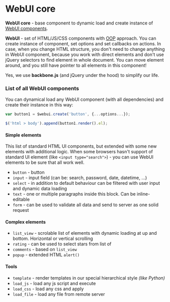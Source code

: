 WebUI core
====

**WebUI core** - base component to dynamic load and create instance of [WebUI components](https://github.com/webui/).

**WebUI** - set of HTML/JS/CSS components with [OOP](http://en.wikipedia.org/wiki/Object-oriented_programming) approach.
You can create instance of component, set options and set callbacks on actions. In case, when you change HTML structure,
you don't need to change anything in WebUI component, because you work with direct elements and don't use jQuery selectors to
find element in whole document. You can move element around, and you still have pointer to all elements
in this component!

Yes, we use **backbone.js** (and jQuery under the hood) to simplify our life.


### List of all WebUI components

You can dynamical load any WebUI component (with all dependencies) and create their instance in this way:

```javascript
var button1 = $webui.create('button', {...options...});

$('html > body').append(button1.render().el);
```

#### Simple elements

This list of standard HTML UI components, but extended with some new elements with additional logic.
When some browsers hasn't support of standard UI element (like ``<input type="search">``) - you can use
WebUI elements to be sure that all work well.

 * ``button`` - button
 * ``input`` - input field (can be: search, password, date, datetime, ...)
 * ``select`` - in addition to default behaviour can be filtered with user input and dynamic data loading
 * ``text`` - one or multiple paragraphs inside this block. Can be inline-editable
 * ``form`` - can be used to validate all data and send to server as one solid request

#### Complex elements

 * ``list_view`` - scrolable list of elements with dynamic loading at up and bottom. Horizontal or vertical scrolling
 * ``rating`` - can be used to select stars from list of
 * ``comments`` - based on ``list_view``
 * ``popup`` - extended HTML ``alert()``

#### Tools

 * ``template`` - render templates in our special hierarchical style _(like Python)_
 * ``load_js`` - load any js script and execute
 * ``load_css`` - load any css and apply
 * ``load_file`` - load any file from remote server
